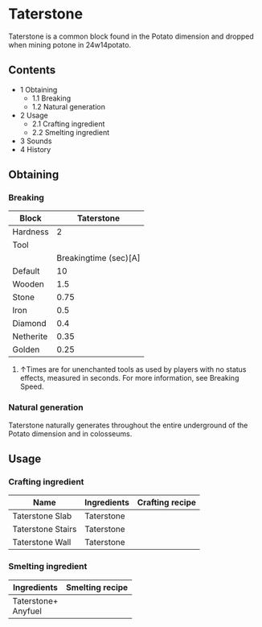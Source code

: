 # Taterstone
Taterstone is a common block found in the Potato dimension and dropped when mining potone in 24w14potato.

## Contents
- 1 Obtaining
	- 1.1 Breaking
	- 1.2 Natural generation
- 2 Usage
	- 2.1 Crafting ingredient
	- 2.2 Smelting ingredient
- 3 Sounds
- 4 History

## Obtaining
### Breaking
| Block     | Taterstone            |
|-----------|-----------------------|
| Hardness  | 2                     |
| Tool      |                       |
|           | Breakingtime (sec)[A] |
| Default   | 10                    |
| Wooden    | 1.5                   |
| Stone     | 0.75                  |
| Iron      | 0.5                   |
| Diamond   | 0.4                   |
| Netherite | 0.35                  |
| Golden    | 0.25                  |

1. ↑Times are for unenchanted tools as used by players with no status effects, measured in seconds. For more information, see Breaking Speed.

### Natural generation
Taterstone naturally generates throughout the entire underground of the Potato dimension and in colosseums.

## Usage
### Crafting ingredient
| Name              | Ingredients | Crafting recipe |
|-------------------|-------------|-----------------|
| Taterstone Slab   | Taterstone  |                 |
| Taterstone Stairs | Taterstone  |                 |
| Taterstone Wall   | Taterstone  |                 |

### Smelting ingredient
| Ingredients             | Smelting recipe |
|-------------------------|-----------------|
| Taterstone+<br/>Anyfuel |                 |

